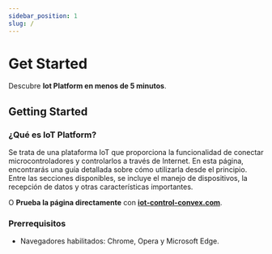 ```yaml
---
sidebar_position: 1
slug: /
---
```


# Get Started

Descubre **Iot  Platform en menos de 5 minutos**.

## Getting Started
### ¿Qué es IoT Platform?
Se trata de una plataforma IoT que proporciona la funcionalidad de conectar microcontroladores y controlarlos a través de Internet. En esta página, encontrarás una guía detallada sobre cómo utilizarla desde el principio. Entre las secciones disponibles, se incluye el manejo de dispositivos, la recepción de datos y otras características importantes.

O **Prueba la página directamente** con **[iot-control-convex.com](https://iot-control-convex.vercel.app/admin)**.

### Prerrequisitos
-	Navegadores habilitados: Chrome, Opera y Microsoft Edge.
